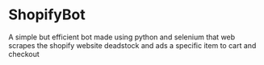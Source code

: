 # ShopifyBot 
A simple but efficient bot made using python and selenium that web scrapes the shopify website deadstock and ads a specific item to cart and checkout 
